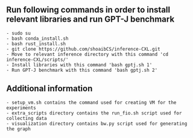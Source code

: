 ## Run following commands in order to install relevant libraries and run GPT-J benchmark
	- sudo su
	- bash conda_install.sh 
	- bash rust_install.sh
	- git clone https://github.com/shoaibCS/inference-CXL.git
	- Move to relevant inference directory with this command 'cd inference-CXL/scripts/' 
	- Install libraries with this command 'bash gptj.sh 1'                                                                        
	- Run GPT-J benchmark with this command 'bash gptj.sh 2'
    

## Additional information

    - setup_vm.sh contains the command used for creating VM for the experiments
    - extra_scripts directory contains the run_fio.sh script used for collecting data
    - visualization directory contains bw.py script used for generating the graph



